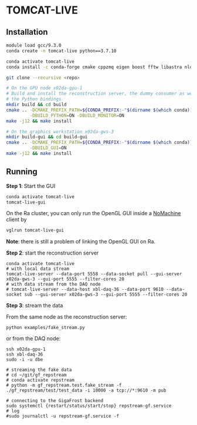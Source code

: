 # TOMCAT-LIVE

## Installation

```sh
module load gcc/9.3.0
conda create -n tomcat-live python==3.7.10

conda activate tomcat-live
conda install -c conda-forge cmake cppzmq eigen boost fftw libastra nlohmann_json spdlog pybind11

git clone --recursive <repo>

# On the GPU node x02da-gpu-1
# Build and install the reconstruction server, the dummy consumer as well as
# the Python bindings 
mkdir build && cd build
cmake .. -DCMAKE_PREFIX_PATH=${CONDA_PREFIX:-"$(dirname $(which conda))/../"} \
         -DBUILD_PYTHON=ON -DBUILD_MONITOR=ON 
make -j12 && make install

# On the graphics workstation x02da-gws-3
mkdir build-gui && cd build-gui
cmake .. -DCMAKE_PREFIX_PATH=${CONDA_PREFIX:-"$(dirname $(which conda))/../"} \
         -DBUILD_GUI=ON 
make -j12 && make install
```

## Running

**Step 1**: Start the GUI 

```sh
conda activate tomcat-live
tomcat-live-gui
```

On the Ra cluster, you can only run the OpenGL GUI inside a [NoMachine](https://www.psi.ch/en/photon-science-data-services/remote-interactive-access
) client by
```sh
vglrun tomcat-live-gui
```
**Note**: there is still a problem of linking the OpenGL GUI on Ra.

**Step 2**: start the reconstruction server

```
conda activate tomcat-live
# with local data stream
tomcat-live-server --data-port 5558 --data-socket pull --gui-server x02da-gws-3 --gui-port 5555 --filter-cores 20
# with data stream from the DAQ node
# tomcat-live-server --data-host xbl-daq-36 --data-port 9610 --data-socket sub --gui-server x02da-gws-3 --gui-port 5555 --filter-cores 20
```

**Step 3**: stream the data

From the same node as the reconstruction server:

```
python examples/fake_stream.py
```

or from the DAQ node:

```
ssh x02da-gpu-1
ssh xbl-daq-36
sudo -i -u dbe

# streaming the fake data
# cd ~/git/gf_repstream
# conda activate repstream
# python -m gf_repstream.test.fake_stream -f ./gf_repstream/test/test_data -i 10000 -a tcp://*:9610 -m pub

# connecting to the GigaFrost backend
sudo systemctl {restart/status/start/stop} repstream-gf.service 
# log
#sudo journalctl -u repstream-gf.service -f
```
